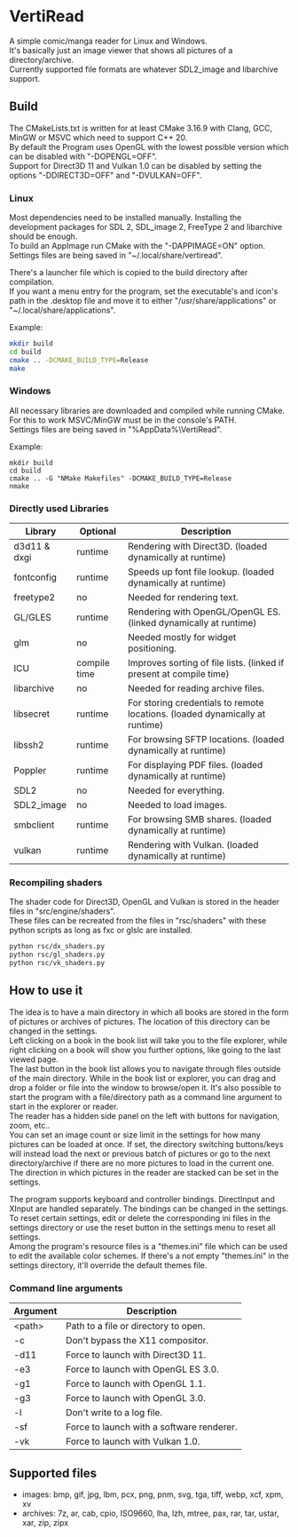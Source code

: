 # VertiRead
A simple comic/manga reader for Linux and Windows.  
It's basically just an image viewer that shows all pictures of a directory/archive.  
Currently supported file formats are whatever SDL2_image and libarchive support.  

## Build
The CMakeLists.txt is written for at least CMake 3.16.9 with Clang, GCC, MinGW or MSVC which need to support C++ 20.  
By default the Program uses OpenGL with the lowest possible version which can be disabled with "-DOPENGL=OFF".  
Support for Direct3D 11 and Vulkan 1.0 can be disabled by setting the options "-DDIRECT3D=OFF" and "-DVULKAN=OFF".  

### Linux
Most dependencies need to be installed manually. Installing the development packages for SDL 2, SDL_image 2, FreeType 2 and libarchive should be enough.  
To build an AppImage run CMake with the "-DAPPIMAGE=ON" option.  
Settings files are being saved in "~/.local/share/vertiread".  

There's a launcher file which is copied to the build directory after compilation.  
If you want a menu entry for the program, set the executable's and icon's path in the .desktop file and move it to either "/usr/share/applications" or "~/.local/share/applications".  

Example:  
```bash
mkdir build
cd build
cmake .. -DCMAKE_BUILD_TYPE=Release
make
```

### Windows
All necessary libraries are downloaded and compiled while running CMake. For this to work MSVC/MinGW must be in the console's PATH.  
Settings files are being saved in "%AppData%\VertiRead".  

Example:  
```batch
mkdir build
cd build
cmake .. -G "NMake Makefiles" -DCMAKE_BUILD_TYPE=Release
nmake
```

### Directly used Libraries
|Library|Optional|Description|
|-|-|-|
|d3d11 & dxgi|runtime|Rendering with Direct3D. (loaded dynamically at runtime)|
|fontconfig|runtime|Speeds up font file lookup. (loaded dynamically at runtime)|
|freetype2|no|Needed for rendering text.|
|GL/GLES|runtime|Rendering with OpenGL/OpenGL ES. (linked dynamically at runtime)|
|glm|no|Needed mostly for widget positioning.|
|ICU|compile time|Improves sorting of file lists. (linked if present at compile time)|
|libarchive|no|Needed for reading archive files.|
|libsecret|runtime|For storing credentials to remote locations. (loaded dynamically at runtime)|
|libssh2|runtime|For browsing SFTP locations. (loaded dynamically at runtime)|
|Poppler|runtime|For displaying PDF files. (loaded dynamically at runtime)|
|SDL2|no|Needed for everything.|
|SDL2_image|no|Needed to load images.|
|smbclient|runtime|For browsing SMB shares. (loaded dynamically at runtime)|
|vulkan|runtime|Rendering with Vulkan. (loaded dynamically at runtime)|

### Recompiling shaders
The shader code for Direct3D, OpenGL and Vulkan is stored in the header files in "src/engine/shaders".  
These files can be recreated from the files in "rsc/shaders" with these python scripts as long as fxc or glslc are installed.  

```bash
python rsc/dx_shaders.py
python rsc/gl_shaders.py
python rsc/vk_shaders.py
```

## How to use it
The idea is to have a main directory in which all books are stored in the form of pictures or archives of pictures. The location of this directory can be changed in the settings.  
Left clicking on a book in the book list will take you to the file explorer, while right clicking on a book will show you further options, like going to the last viewed page.  
The last button in the book list allows you to navigate through files outside of the main directory. While in the book list or explorer, you can drag and drop a folder or file into the window to browse/open it. It's also possible to start the program with a file/directory path as a command line argument to start in the explorer or reader.  
The reader has a hidden side panel on the left with buttons for navigation, zoom, etc..  
You can set an image count or size limit in the settings for how many pictures can be loaded at once. If set, the directory switching buttons/keys will instead load the next or previous batch of pictures or go to the next directory/archive if there are no more pictures to load in the current one.  
The direction in which pictures in the reader are stacked can be set in the settings.  

The program supports keyboard and controller bindings. DirectInput and XInput are handled separately. The bindings can be changed in the settings.  
To reset certain settings, edit or delete the corresponding ini files in the settings directory or use the reset button in the settings menu to reset all settings.  
Among the program's resource files is a "themes.ini" file which can be used to edit the available color schemes. If there's a not empty "themes.ini" in the settings directory, it'll override the default themes file.  

### Command line arguments
|Argument|Description|
|-|-|
|&lt;path&gt;|Path to a file or directory to open.|
|-c|Don't bypass the X11 compositor.|
|-d11|Force to launch with Direct3D 11.|
|-e3|Force to launch with OpenGL ES 3.0.|
|-g1|Force to launch with OpenGL 1.1.|
|-g3|Force to launch with OpenGL 3.0.|
|-l|Don't write to a log file.|
|-sf|Force to launch with a software renderer.|
|-vk|Force to launch with Vulkan 1.0.|

## Supported files
- images: bmp, gif, jpg, lbm, pcx, png, pnm, svg, tga, tiff, webp, xcf, xpm, xv
- archives: 7z, ar, cab, cpio, ISO9660, lha, lzh, mtree, pax, rar, tar, ustar, xar, zip, zipx
